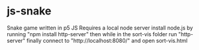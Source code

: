 # js-snake
Snake game written in p5 JS
Requires a local node server
install node.js by running "npm install http-server"
then while in the sort-vis folder run "http-server"
finally connect to "http://localhost:8080/" and open sort-vis.html
